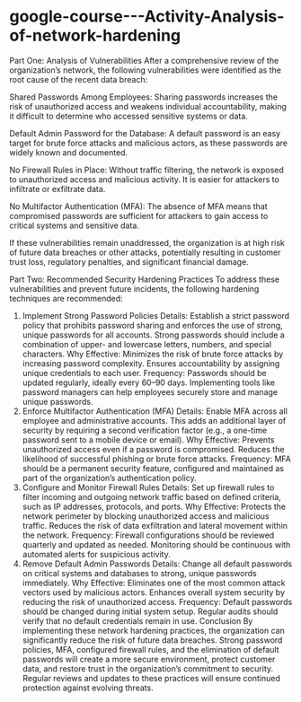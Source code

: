 # google-course---Activity-Analysis-of-network-hardening
Part One: Analysis of Vulnerabilities
After a comprehensive review of the organization’s network, the following vulnerabilities were identified as the root cause of the recent data breach:

Shared Passwords Among Employees: Sharing passwords increases the risk of unauthorized access and weakens individual accountability, making it difficult to determine who accessed sensitive systems or data.

Default Admin Password for the Database: A default password is an easy target for brute force attacks and malicious actors, as these passwords are widely known and documented.

No Firewall Rules in Place: Without traffic filtering, the network is exposed to unauthorized access and malicious activity. It is easier for attackers to infiltrate or exfiltrate data.

No Multifactor Authentication (MFA): The absence of MFA means that compromised passwords are sufficient for attackers to gain access to critical systems and sensitive data.

If these vulnerabilities remain unaddressed, the organization is at high risk of future data breaches or other attacks, potentially resulting in customer trust loss, regulatory penalties, and significant financial damage.

Part Two: Recommended Security Hardening Practices
To address these vulnerabilities and prevent future incidents, the following hardening techniques are recommended:

1. Implement Strong Password Policies
Details: Establish a strict password policy that prohibits password sharing and enforces the use of strong, unique passwords for all accounts. Strong passwords should include a combination of upper- and lowercase letters, numbers, and special characters.
Why Effective:
Minimizes the risk of brute force attacks by increasing password complexity.
Ensures accountability by assigning unique credentials to each user.
Frequency: Passwords should be updated regularly, ideally every 60–90 days. Implementing tools like password managers can help employees securely store and manage unique passwords.
2. Enforce Multifactor Authentication (MFA)
Details: Enable MFA across all employee and administrative accounts. This adds an additional layer of security by requiring a second verification factor (e.g., a one-time password sent to a mobile device or email).
Why Effective:
Prevents unauthorized access even if a password is compromised.
Reduces the likelihood of successful phishing or brute force attacks.
Frequency: MFA should be a permanent security feature, configured and maintained as part of the organization’s authentication policy.
3. Configure and Monitor Firewall Rules
Details: Set up firewall rules to filter incoming and outgoing network traffic based on defined criteria, such as IP addresses, protocols, and ports.
Why Effective:
Protects the network perimeter by blocking unauthorized access and malicious traffic.
Reduces the risk of data exfiltration and lateral movement within the network.
Frequency: Firewall configurations should be reviewed quarterly and updated as needed. Monitoring should be continuous with automated alerts for suspicious activity.
4. Remove Default Admin Passwords
Details: Change all default passwords on critical systems and databases to strong, unique passwords immediately.
Why Effective:
Eliminates one of the most common attack vectors used by malicious actors.
Enhances overall system security by reducing the risk of unauthorized access.
Frequency: Default passwords should be changed during initial system setup. Regular audits should verify that no default credentials remain in use.
Conclusion
By implementing these network hardening practices, the organization can significantly reduce the risk of future data breaches. Strong password policies, MFA, configured firewall rules, and the elimination of default passwords will create a more secure environment, protect customer data, and restore trust in the organization’s commitment to security. Regular reviews and updates to these practices will ensure continued protection against evolving threats.

